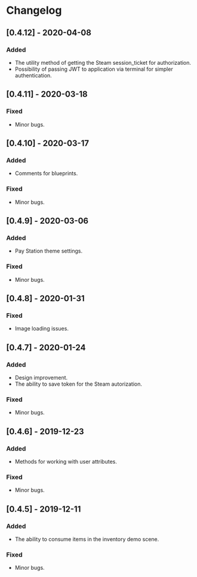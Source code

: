 # Changelog

## [0.4.12] - 2020-04-08

### Added

- The utility method of getting the Steam session_ticket for authorization.
- Possibility of passing JWT to application via terminal for simpler authentication.


## [0.4.11] - 2020-03-18

### Fixed

- Minor bugs.


## [0.4.10] - 2020-03-17

### Added

- Comments for blueprints.

### Fixed

- Minor bugs.


## [0.4.9] - 2020-03-06

### Added

- Pay Station theme settings.

### Fixed

- Minor bugs.



## [0.4.8] - 2020-01-31

### Fixed

- Image loading issues.



## [0.4.7] - 2020-01-24

### Added

- Design improvement.
- The ability to save token for the Steam autorization.

### Fixed

- Minor bugs.


## [0.4.6] - 2019-12-23

### Added

- Methods for working with user attributes.

### Fixed

- Minor bugs.



## [0.4.5] - 2019-12-11

### Added

- The ability to consume items in the inventory demo scene.

### Fixed

- Minor bugs.
